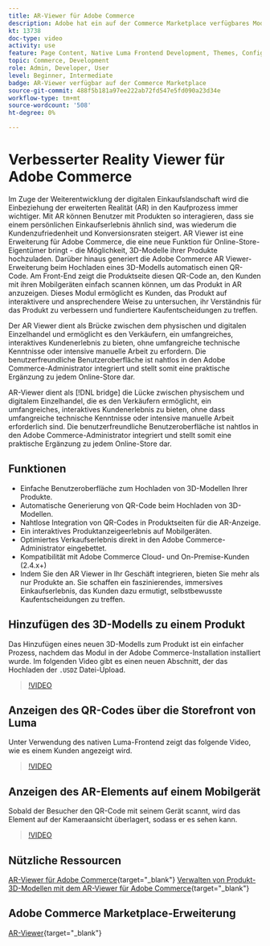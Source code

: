 ```yaml
---
title: AR-Viewer für Adobe Commerce
description: Adobe hat ein auf der Commerce Marketplace verfügbares Modul veröffentlicht, um die Anzeige der erweiterten Realität zu unterstützen.
kt: 13738
doc-type: video
activity: use
feature: Page Content, Native Luma Frontend Development, Themes, Configuration
topic: Commerce, Development
role: Admin, Developer, User
level: Beginner, Intermediate
badge: AR-Viewer verfügbar auf der Commerce Marketplace
source-git-commit: 488f5b181a97ee222ab72fd547e5fd090a23d34e
workflow-type: tm+mt
source-wordcount: '508'
ht-degree: 0%

---
```



# Verbesserter Reality Viewer für Adobe Commerce

Im Zuge der Weiterentwicklung der digitalen Einkaufslandschaft wird die Einbeziehung der erweiterten Realität (AR) in den Kaufprozess immer wichtiger. Mit AR können Benutzer mit Produkten so interagieren, dass sie einem persönlichen Einkaufserlebnis ähnlich sind, was wiederum die Kundenzufriedenheit und Konversionsraten steigert.
AR Viewer ist eine Erweiterung für Adobe Commerce, die eine neue Funktion für Online-Store-Eigentümer bringt - die Möglichkeit, 3D-Modelle ihrer Produkte hochzuladen. Darüber hinaus generiert die Adobe Commerce AR Viewer-Erweiterung beim Hochladen eines 3D-Modells automatisch einen QR-Code. Am Front-End zeigt die Produktseite diesen QR-Code an, den Kunden mit ihren Mobilgeräten einfach scannen können, um das Produkt in AR anzuzeigen. Dieses Modul ermöglicht es Kunden, das Produkt auf interaktivere und ansprechendere Weise zu untersuchen, ihr Verständnis für das Produkt zu verbessern und fundiertere Kaufentscheidungen zu treffen.

Der AR Viewer dient als Brücke zwischen dem physischen und digitalen Einzelhandel und ermöglicht es den Verkäufern, ein umfangreiches, interaktives Kundenerlebnis zu bieten, ohne umfangreiche technische Kenntnisse oder intensive manuelle Arbeit zu erfordern. Die benutzerfreundliche Benutzeroberfläche ist nahtlos in den Adobe Commerce-Administrator integriert und stellt somit eine praktische Ergänzung zu jedem Online-Store dar.

AR-Viewer dient als [!DNL bridge] die Lücke zwischen physischem und digitalem Einzelhandel, die es den Verkäufern ermöglicht, ein umfangreiches, interaktives Kundenerlebnis zu bieten, ohne dass umfangreiche technische Kenntnisse oder intensive manuelle Arbeit erforderlich sind. Die benutzerfreundliche Benutzeroberfläche ist nahtlos in den Adobe Commerce-Administrator integriert und stellt somit eine praktische Ergänzung zu jedem Online-Store dar.

## Funktionen

- Einfache Benutzeroberfläche zum Hochladen von 3D-Modellen Ihrer Produkte.
- Automatische Generierung von QR-Code beim Hochladen von 3D-Modellen.
- Nahtlose Integration von QR-Codes in Produktseiten für die AR-Anzeige.
- Ein interaktives Produktanzeigeerlebnis auf Mobilgeräten.
- Optimiertes Verkaufserlebnis direkt in den Adobe Commerce-Administrator eingebettet.
- Kompatibilität mit Adobe Commerce Cloud- und On-Premise-Kunden (2.4.x+)
- Indem Sie den AR Viewer in Ihr Geschäft integrieren, bieten Sie mehr als nur Produkte an. Sie schaffen ein faszinierendes, immersives Einkaufserlebnis, das Kunden dazu ermutigt, selbstbewusste Kaufentscheidungen zu treffen.

## Hinzufügen des 3D-Modells zu einem Produkt

Das Hinzufügen eines neuen 3D-Modells zum Produkt ist ein einfacher Prozess, nachdem das Modul in der Adobe Commerce-Installation installiert wurde.
Im folgenden Video gibt es einen neuen Abschnitt, der das Hochladen der `.USDZ` Datei-Upload.

>[!VIDEO](https://video.tv.adobe.com/v/3422370?learn=on)

## Anzeigen des QR-Codes über die Storefront von Luma

Unter Verwendung des nativen Luma-Frontend zeigt das folgende Video, wie es einem Kunden angezeigt wird.

>[!VIDEO](https://video.tv.adobe.com/v/3422371?learn=on)

## Anzeigen des AR-Elements auf einem Mobilgerät

Sobald der Besucher den QR-Code mit seinem Gerät scannt, wird das Element auf der Kameraansicht überlagert, sodass er es sehen kann.

>[!VIDEO](https://video.tv.adobe.com/v/3422372?learn=on)

## Nützliche Ressourcen

[AR-Viewer für Adobe Commerce](https://experienceleague.adobe.com/docs/commerce-admin/catalog/products/digital-assets/product-3d-model/ar-viewer-overview.html){target="_blank"}
[Verwalten von Produkt-3D-Modellen mit dem AR-Viewer für Adobe Commerce](https://experienceleague.adobe.com/docs/commerce-admin/catalog/products/digital-assets/product-3d-model/ar-viewer-setup.html){target="_blank"}

## Adobe Commerce Marketplace-Erweiterung

[AR-Viewer](https://commercemarketplace.adobe.com/magento-module-arviewer.html){target="_blank"}

